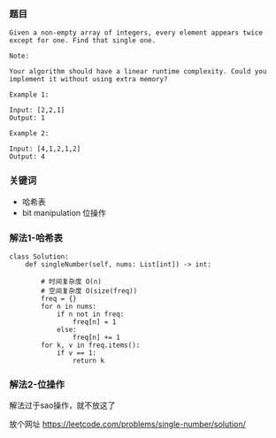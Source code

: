 ### 题目
```
Given a non-empty array of integers, every element appears twice except for one. Find that single one.

Note:

Your algorithm should have a linear runtime complexity. Could you implement it without using extra memory?
```
```
Example 1:

Input: [2,2,1]
Output: 1
```

```
Example 2:

Input: [4,1,2,1,2]
Output: 4
```

### 关键词
- 哈希表
- bit manipulation 位操作


### 解法1-哈希表
```
class Solution:
    def singleNumber(self, nums: List[int]) -> int:
        
        # 时间复杂度 O(n)
        # 空间复杂度 O(size(freq))
        freq = {}
        for n in nums:
            if n not in freq:
                freq[n] = 1
            else:
                freq[n] += 1
        for k, v in freq.items():
            if v == 1:
                return k
```


### 解法2-位操作
解法过于sao操作，就不放这了

放个网址
https://leetcode.com/problems/single-number/solution/
